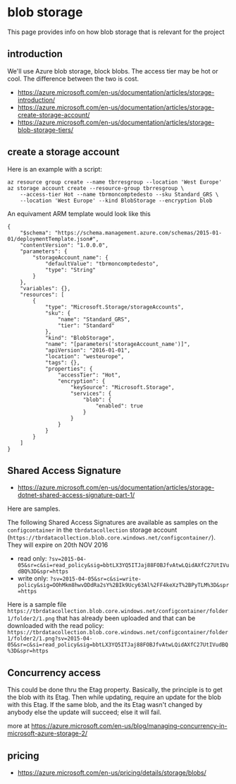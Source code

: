 # blob storage

This page provides info on how blob storage that is relevant for the project

## introduction

We'll use Azure blob storage, block blobs.
The access tier may be hot or cool. The difference between the two is cost.

- <https://azure.microsoft.com/en-us/documentation/articles/storage-introduction/>
- <https://azure.microsoft.com/en-us/documentation/articles/storage-create-storage-account/>
- <https://azure.microsoft.com/en-us/documentation/articles/storage-blob-storage-tiers/>

## create a storage account

Here is an example with a script: 

```
az resource group create --name tbrresgroup --location 'West Europe'
az storage account create --resource-group tbrresgroup \
    --access-tier Hot --name tbrmoncomptedesto --sku Standard_GRS \
    --location 'West Europe' --kind BlobStorage --encryption blob
```

An equivament ARM template would look like this

```
{
    "$schema": "https://schema.management.azure.com/schemas/2015-01-01/deploymentTemplate.json#",
    "contentVersion": "1.0.0.0",
    "parameters": {
        "storageAccount_name": {
            "defaultValue": "tbrmoncomptedesto",
            "type": "String"
        }
    },
    "variables": {},
    "resources": [
        {
            "type": "Microsoft.Storage/storageAccounts",
            "sku": {
                "name": "Standard_GRS",
                "tier": "Standard"
            },
            "kind": "BlobStorage",
            "name": "[parameters('storageAccount_name')]",
            "apiVersion": "2016-01-01",
            "location": "westeurope",
            "tags": {},
            "properties": {
                "accessTier": "Hot",
                "encryption": {
                    "keySource": "Microsoft.Storage",
                    "services": {
                        "blob": {
                            "enabled": true
                        }
                    }
                }
            }
        }
    ]
}
```


## Shared Access Signature

- <https://azure.microsoft.com/en-us/documentation/articles/storage-dotnet-shared-access-signature-part-1/>

Here are samples.

The following Shared Access Signatures are available as samples on the `configcontainer` in the `tbrdatacollection` storage account (`https://tbrdatacollection.blob.core.windows.net/configcontainer/`). They will expire on 20th NOV 2016
- read only: `?sv=2015-04-05&sr=c&si=read_policy&sig=bbtLX3YQ5ITJaj88FOBJfvAtwLQidAXfC27UtIVudBQ%3D&spr=https`
- write only: `?sv=2015-04-05&sr=c&si=write-policy&sig=OOhMkm8hwvDDdRa2sY%2BIk9Ucy63Al%2FF4keXzT%2BPyTLM%3D&spr=https`

Here is a sample file `https://tbrdatacollection.blob.core.windows.net/configcontainer/folder1/folder2/1.png` that has already been uploaded and that can be downloaded with the read policy:
`https://tbrdatacollection.blob.core.windows.net/configcontainer/folder1/folder2/1.png?sv=2015-04-05&sr=c&si=read_policy&sig=bbtLX3YQ5ITJaj88FOBJfvAtwLQidAXfC27UtIVudBQ%3D&spr=https` 


## Concurrency access

This could be done thru the Etag property.
Basically, the principle is to get the blob with its Etag. Then while updating, require an update for the blob with this Etag. 
If the same blob, and the its Etag wasn't changed by anybody else the update will succeed; else it will fail.

more at <https://azure.microsoft.com/en-us/blog/managing-concurrency-in-microsoft-azure-storage-2/>

## pricing

- <https://azure.microsoft.com/en-us/pricing/details/storage/blobs/>

